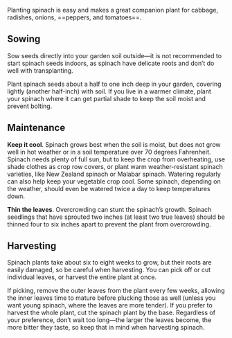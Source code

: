 
Planting spinach is easy and makes a great companion plant for cabbage, radishes, onions, ==peppers, and tomatoes==.

## Sowing

Sow seeds directly into your garden soil outside—it is not recommended to start spinach seeds indoors, as spinach have delicate roots and don’t do well with transplanting.

Plant spinach seeds about a half to one inch deep in your garden, covering lightly (another half-inch) with soil. If you live in a warmer climate, plant your spinach where it can get partial shade to keep the soil moist and prevent bolting.

## Maintenance 

**Keep it cool**. Spinach grows best when the soil is moist, but does not grow well in hot weather or in a soil temperature over 70 degrees Fahrenheit. Spinach needs plenty of full sun, but to keep the crop from overheating, use shade clothes as crop row covers, or plant warm weather-resistant spinach varieties, like New Zealand spinach or Malabar spinach. Watering regularly can also help keep your vegetable crop cool. Some spinach, depending on the weather, should even be watered twice a day to keep temperatures down.

**Thin the leaves**. Overcrowding can stunt the spinach’s growth. Spinach seedlings that have sprouted two inches (at least two true leaves) should be thinned four to six inches apart to prevent the plant from overcrowding.

## Harvesting

Spinach plants take about six to eight weeks to grow, but their roots are easily damaged, so be careful when harvesting. You can pick off or cut individual leaves, or harvest the entire plant at once.

If picking, remove the outer leaves from the plant every few weeks, allowing the inner leaves time to mature before plucking those as well (unless you want young spinach, where the leaves are more tender). If you prefer to harvest the whole plant, cut the spinach plant by the base. Regardless of your preference, don’t wait too long—the larger the leaves become, the more bitter they taste, so keep that in mind when harvesting spinach.

 